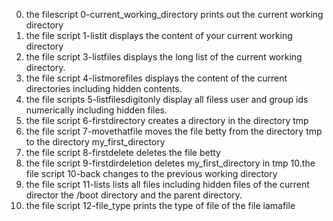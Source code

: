 0. the filescript 0-current_working_directory prints out the current working directory
2. the file script 1-listit displays the content of your current working directory
3. the file script 3-listfiles displays the long list of the current working directory.
4. the file script 4-listmorefiles displays the content of the current directories including hidden contents.
5. the file scripts 5-listfilesdigitonly display all filess user and group ids numerically including hidden files.
6. the file script 6-firstdirectory creates a directory in the directory tmp
7. the file script 7-movethatfile moves the file betty from the directory tmp to the directory my_first_directory
8. the file script 8-firstdelete deletes the file betty
9. the file script 9-firstdirdeletion deletes my_first_directory in tmp
10.the file script 10-back changes to the previous working directory
11. the file script 11-lists lists all files including hidden files of the current director the /boot directory and the parent directory.
12. the file script 12-file_type prints the type of file of the file iamafile
